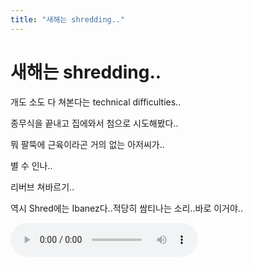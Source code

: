 ```yaml
---
title: "새해는 shredding.."
---
```

# 새해는 shredding..

개도 소도 다 쳐본다는 technical difficulties..

종무식을 끝내고 집에와서 첨으로 시도해봤다..

뭐 팔뚝에 근육이라곤 거의 없는 아저씨가..

별 수 인나..

리버브 쳐바르기..

역시 Shred에는 Ibanez다..적당히 쌈티나는 소리..바로 이거야..

![audio](/assets/images/dd3bed151c9c99b7ada2ecbf012d9ed9.mp3)


